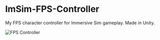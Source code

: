 # ImSim-FPS-Controller
My FPS character controller for Immersive Sim gameplay. Made in Unity.

![FPS Controller](https://imgur.com/Hzhnjid)
